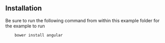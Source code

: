 ## Installation

Be sure to run the following command from within this example folder for the example to run

```
    bower install angular
```